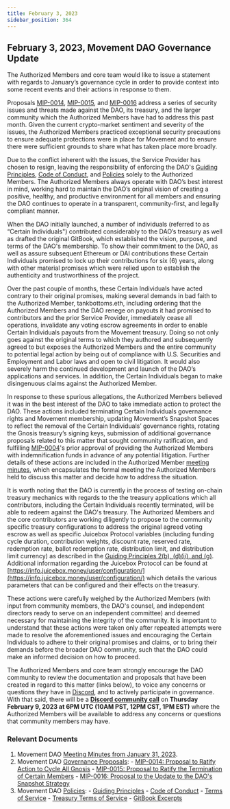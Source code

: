 ```yaml
---
title: February 3, 2023
sidebar_position: 364
---
```


## February 3, 2023, Movement DAO Governance Update

The Authorized Members and core team would like to issue a statement with regards to January’s governance cycle in order to provide context into some recent events and their actions in response to them.

Proposals [MIP-0014](https://move.xyz/daolabs/daos/move/proposals/mip-0014.md), [MIP-0015](https://move.xyz/daolabs/daos/move/proposals/mip-0015.md), and [MIP-0016](https://move.xyz/daolabs/daos/move/proposals/mip-0016.md) address a series of security issues and threats made against the DAO, its treasury, and the larger community which the Authorized Members have had to address this past month. Given the current crypto-market sentiment and severity of the issues, the Authorized Members practiced exceptional security precautions to ensure adequate protections were in place for Movement and to ensure there were sufficient grounds to share what has taken place more broadly.

Due to the conflict inherent with the issues, the Service Provider has chosen to resign, leaving the responsibility of enforcing the DAO's [Guiding Principles](https://move.xyz/daolabs/daos/move/legal/guiding-principles.md), [Code of Conduct](https://move.xyz/daolabs/daos/move/resources/code-of-conduct.md), and [Policies](https://move.xyz/daolabs/policies/README.md) solely to the Authorized Members. The Authorized Members always operate with DAO’s best interest in mind, working hard to maintain the DAO’s original vision of creating a positive, healthy, and productive environment for all members and ensuring the DAO continues to operate in a transparent, community-first, and legally compliant manner.

When the DAO initially launched, a number of individuals (referred to as “Certain Individuals") contributed considerably to the DAO’s treasury as well as drafted the original GitBook, which established the vision, purpose, and terms of the DAO's membership. To show their commitment to the DAO, as well as assure subsequent Ethereum or DAI contributions these Certain Individuals promised to lock up their contributions for six (6) years, along with other material promises which were relied upon to establish the authenticity and trustworthiness of the project.

Over the past couple of months, these Certain Individuals have acted contrary to their original promises, making several demands in bad faith to the Authorized Member, tankbottoms.eth, including ordering that the Authorized Members and the DAO renege on payouts it had promised to contributors and the prior Service Provider, immediately cease all operations, invalidate any voting escrow agreements in order to enable Certain Individuals payouts from the Movement treasury. Doing so not only goes against the original terms to which they authored and subsequently agreed to but exposes the Authorized Members and the entire community to potential legal action by being out of compliance with U.S. Securities and Employment and Labor laws and open to civil litigation. It would also severely harm the continued development and launch of the DAO’s applications and services. In addition, the Certain Individuals began to make disingenuous claims against the Authorized Member.

In response to these spurious allegations, the Authorized Members believed it was in the best interest of the DAO to take immediate action to protect the DAO. These actions included terminating Certain Individuals governance rights and Movement membership, updating Movement’s Snapshot Spaces to reflect the removal of the Certain Individuals’ governance rights, rotating the Gnosis treasury’s signing keys, submission of additional governance proposals related to this matter that sought community ratification, and fulfilling [MIP-0004](https://move.xyz/daolabs/daos/move/proposals/mip-0004.md)'s prior approval of providing the Authorized Members with indemnification funds in advance of any potential litigation. Further details of these actions are included in the Authorized Member [meeting minutes](/daos/move/meeting/20230131.md), which encapsulates the formal meeting the Authorized Members held to discuss this matter and decide how to address the situation.

It is worth noting that the DAO is currently in the process of testing on-chain treasury mechanics with regards to the the treasury applications which all contributors, including the Certain Individuals recently terminated, will be able to redeem against the DAO's treasury. The Authorized Members and the core contributors are working diligently to propose to the community specific treasury configurations to address the original agreed voting escrow as well as specific Juicebox Protocol variables (including funding cycle duration, contribution weights, discount rate, reserved rate, redemption rate, ballot redemption rate, distribution limit, and distribution limit currency) as described in the [Guiding Principles 2(b), (d)(ii), and (g)](https://move.xyz/daolabs/daos/move/legal/guiding-principles.md#2-membership-governance-rights-and-tokens-limitations). Additional information regarding the Juicebox Protocol can be found at [https://info.juicebox.money/user/configuration/](https://info.juicebox.money/user/configuration/) which details the various parameters that can be configured and their effects on the treasury.

These actions were carefully weighed by the Authorized Members (with input from community members, the DAO's counsel, and independent directors ready to serve on an independent committee) and deemed necessary for maintaining the integrity of the community. It is important to understand that these actions were taken only after repeated attempts were made to resolve the aforementioned issues and encouraging the Certain Individuals to adhere to their original promises and claims, or to bring their demands before the broader DAO community, such that the DAO could make an informed decision on how to proceed.

The Authorized Members and core team strongly encourage the DAO community to review the documentation and proposals that have been created in regard to this matter (links below), to voice any concerns or questions they have in [Discord](https://discord.com/channels/919071794332323903/976862658940784660), and to actively participate in governance. With that said, there will be a **[Discord community call](https://discord.com/channels/919071794332323903/953159752798597160)** on **Thursday February 9, 2023 at 6PM UTC (10AM PST, 12PM CST, 1PM EST)** where the Authorized Members will be available to address any concerns or questions that community members may have.

### Relevant Documents

1. Movement DAO [Meeting Minutes from January 31, 2023](https://move.xyz/daolabs/daos/move/meeting/20230131.md).
2. Movement DAO [Governance Proposals](https://move.xyz/daolabs/daos/move/proposals/README.md): - [MIP-0014: Proposal to Ratify Action to Cycle All Gnosis](https://move.xyz/daolabs/daos/move/proposals/mip-0014.md) - [MIP-0015: Proposal to Ratify the Termination of Certain Members](https://move.xyz/daolabs/daos/move/proposals/mip-0015.md) - [MIP-0016: Proposal to the Update to the DAO's Snapshot Strategy](https://move.xyz/daolabs/daos/move/proposals/mip-0016.md)
3. Movement DAO [Policies](https://move.xyz/daolabs/policies/README.md): - [Guiding Principles](https://move.xyz/daolabs/daos/move/legal/guiding-principles.md) - [Code of Conduct](https://gov.move.xyz/dao/resources/code-of-conduct/) - [Terms of Service](https://move.xyz/daolabs/daos/move/legal/tos.md) - [Treasury Terms of Service](https://move.xyz/legal/policies/terms-of-service-application.md) - [GitBook Excerpts](https://move.xyz/daolabs/policies/move-gitbook-excerpts.md)

